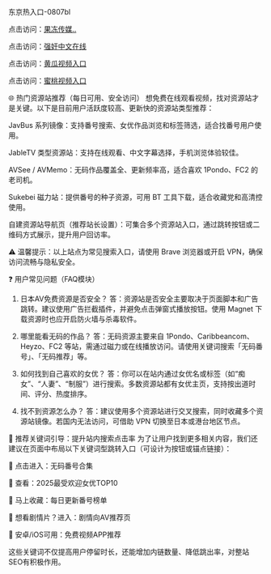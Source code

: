 东京热入口-0807bl


点击访问：<a href="https://rtj-3zo.pages.dev/">果冻传媒..</a>

点击访问：<a href="https://heiliaoxqkkct.pages.dev">强奸中文在线</a>

点击访问：<a href="https://heiliaoxwd5i8.pages.dev">黄瓜视频入口</a>

点击访问：<a href="https://bered.pages.dev/">蜜桃视频入口</a>

🌐 热门资源站推荐（每日可用、安全访问）
想免费在线观看视频，找对资源站才是关键。以下是目前用户活跃度较高、更新快的资源站类型推荐：

JavBus 系列镜像：支持番号搜索、女优作品浏览和标签筛选，适合找番号用户使用。

JableTV 类型资源站：支持在线观看、中文字幕选择，手机浏览体验较佳。

AVSee / AVMemo：无码作品覆盖全、更新频率高，适合喜欢 1Pondo、FC2 的老司机。

Sukebei 磁力站：提供番号的种子资源，可用 BT 工具下载，适合收藏党和高清控使用。

自建资源站导航页（推荐站长设置）：可集合多个资源站入口，通过跳转按钮或二维码方式展示，提升用户回访率。

⚠️ 温馨提示：以上站点为常见搜索入口，请使用 Brave 浏览器或开启 VPN，确保访问流畅与隐私安全。

❓ 用户常见问题（FAQ模块）
1. 日本AV免费资源是否安全？
答：资源站是否安全主要取决于页面脚本和广告跳转。建议使用广告拦截插件，并避免点击弹窗式播放按钮。使用 Magnet 下载资源时也应开启防火墙与杀毒软件。

2. 哪里能看无码的作品？
答：无码资源主要来自 1Pondo、Caribbeancom、Heyzo、FC2 等站，需通过磁力或在线播放访问。请使用关键词搜索「无码番号」、「无码推荐」等。

3. 如何找到自己喜欢的女优？
答：你可以在站内通过女优名或标签（如“痴女”、“人妻”、“制服”）进行搜索。多数资源站都有女优主页，支持按出道时间、评分、热度排序。

4. 找不到资源怎么办？
答：建议使用多个资源站进行交叉搜索，同时收藏多个资源站镜像。若国内无法访问，可借助 VPN 切换至日本或港台地区节点。

🔎 推荐关键词引导：提升站内搜索点击率
为了让用户找到更多相关内容，我们还建议在页面中布局以下关键词型跳转入口（可设计为按钮或锚点链接）：

🎯 点击进入：无码番号合集

🎯 查看：2025最受欢迎女优TOP10

🎯 马上收藏：每日更新番号榜单

🎯 想看剧情片？进入：剧情向AV推荐页

🎯 安卓/iOS可用：免费视频APP推荐

这些关键词不仅提高用户停留时长，还能增加内链数量、降低跳出率，对整站SEO有积极作用。



<span style="display:none;">[Canonical link]( https://github.com/bl080725/12320 ）</span>
